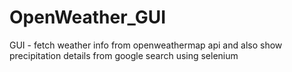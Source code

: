 # OpenWeather_GUI
GUI - fetch weather info from openweathermap api and also show precipitation details from google search using selenium
